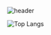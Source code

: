 ![header](https://capsule-render.vercel.app/api?type=waving&color=random&height=300&section=header&text=HELLO%20THERE-nl-클라이밍%20하는%20개발자%20김수호입니다&fontSize=40)

![Top Langs](https://github-readme-stats.vercel.app/api/top-langs/?username=suhokym&layout=compact)
